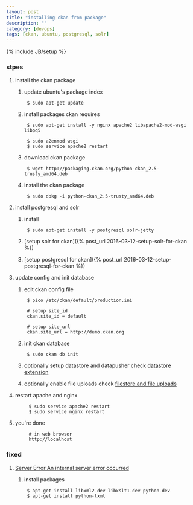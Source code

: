 ```yaml
---
layout: post
title: "installing ckan from package"
description: ""
category: [devops]
tags: [ckan, ubuntu, postgresql, solr]
---
```

{% include JB/setup %}


### stpes

1. install the ckan package

    1. update ubuntu's package index

            $ sudo apt-get update

    1. install packages ckan requires

            $ sudo apt-get install -y nginx apache2 libapache2-mod-wsgi libpq5

            $ sudo a2enmod wsgi
            $ sudo service apache2 restart

    1. download ckan package

            $ wget http://packaging.ckan.org/python-ckan_2.5-trusty_amd64.deb

    1. install the ckan package

            $ sudo dpkg -i python-ckan_2.5-trusty_amd64.deb

1. install postgresql and solr

    1. install

            $ sudo apt-get install -y postgresql solr-jetty

    1. [setup solr for ckan]({% post_url 2016-03-12-setup-solr-for-ckan %})

    1. [setup postgresql for ckan]({% post_url 2016-03-12-setup-postgresql-for-ckan %})

1. update config and init database

    1. edit ckan config file

            $ pico /etc/ckan/default/production.ini

            # setup site_id
            ckan.site_id = default

            # setup site_url
            ckan.site_url = http://demo.ckan.org

    1. init ckan database

            $ sudo ckan db init

    1. optionally setup datastore and datapusher check [datastore extension](http://docs.ckan.org/en/latest/maintaining/datastore.html)

    1. optionally enable file uploads check [filestore and file uploads](http://docs.ckan.org/en/latest/maintaining/filestore.html)

1. restart apache and nginx

            $ sudo service apache2 restart
            $ sudo service nginx restart

1. you're done

            # in web browser
            http://localhost

### fixed

1. [Server Error An internal server error occurred](https://github.com/ckan/ckanext-pages/issues/23)

    1. install packages

            $ apt-get install libxml2-dev libxslt1-dev python-dev
            $ apt-get install python-lxml